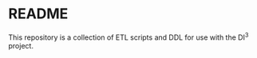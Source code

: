 # README #

This repository is a collection of ETL scripts and DDL for use with the DI<sup>3</sup> project.

